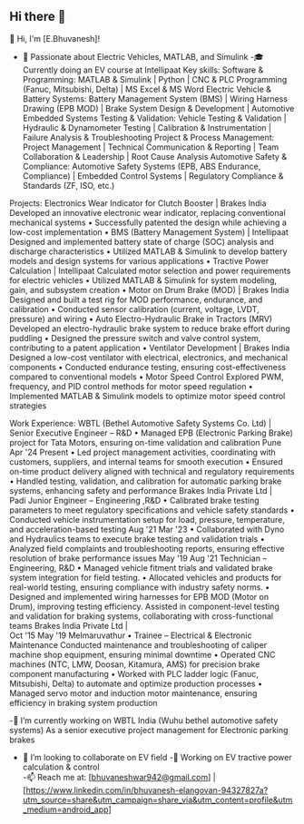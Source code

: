 ## Hi there 👋

<!--
**BhuvaneshElangovan/BhuvaneshElangovan** is a ✨ _special_ ✨ repository because its `README.md` (this file) appears on your GitHub profile.

Here are some ideas to get you started:

--> 👋 Hi, I'm [E.Bhuvanesh]!
- 🔋 Passionate about Electric Vehicles, MATLAB, and Simulink
-🎓 Currently doing an EV course at Intellipaat
Key skills:
 Software & Programming: MATLAB & Simulink | Python | CNC & PLC Programming (Fanuc, Mitsubishi, Delta) | MS 
Excel & MS Word
 Electric Vehicle & Battery Systems: Battery Management System (BMS) | Wiring Harness Drawing (EPB MOD) | Brake 
System Design & Development | Automotive Embedded Systems
 Testing & Validation: Vehicle Testing & Validation | Hydraulic & Dynamometer Testing | Calibration & Instrumentation | 
Failure Analysis & Troubleshooting
 Project & Process Management: Project Management | Technical Communication & Reporting | Team Collaboration & 
Leadership | Root Cause Analysis
 Automotive Safety & Compliance: Automotive Safety Systems (EPB, ABS Endurance, Compliance) | Embedded Control 
Systems | Regulatory Compliance & Standards (ZF, ISO, etc.)

Projects:
 Electronics Wear Indicator for Clutch Booster | Brakes India
 Developed an innovative electronic wear indicator, replacing conventional mechanical systems
 •
 Successfully patented the design while achieving a low-cost implementation
 •
 BMS (Battery Management System) | Intellipaat
 Designed and implemented battery state of charge (SOC) analysis and discharge characteristics
 •
 Utilized MATLAB & Simulink to develop battery models and design systems for various applications
 •
 Tractive Power Calculation | Intellipaat
 Calculated motor selection and power requirements for electric vehicles
 •
 Utilized MATLAB & Simulink for system modeling, gain, and subsystem creation
 •
 Motor on Drum Brake (MOD) | Brakes India
 Designed and built a test rig for MOD performance, endurance, and calibration
 •
 Conducted sensor calibration (current, voltage, LVDT, pressure) and wiring
 •
 Auto Electro-Hydraulic Brake in Tractors (MRV)
 Developed an electro-hydraulic brake system to reduce brake effort during puddling
 •
 Designed the pressure switch and valve control system, contributing to a patent application
 •
 Ventilator Development | Brakes India
 Designed a low-cost ventilator with electrical, electronics, and mechanical components
 •
 Conducted endurance testing, ensuring cost-effectiveness compared to conventional models
 •
 Motor Speed Control
 Explored PWM, frequency, and PID control methods for motor speed regulation
 •
 Implemented MATLAB & Simulink models to optimize motor speed control strategies

 Work Experience:
  WBTL (Bethel Automotive Safety Systems Co. Ltd) |  
Senior Executive Engineer – R&D
 •
 Managed EPB (Electronic Parking Brake) project for Tata Motors, ensuring on-time validation and calibration
 Pune
 Apr '24 Present
•
 Led project management activities, coordinating with customers, suppliers, and internal teams for smooth execution
 •
 Ensured on-time product delivery aligned with technical and regulatory requirements
 •
 Handled testing, validation, and calibration for automatic parking brake systems, enhancing safety and 
performance
 Brakes India Private Ltd |  
Padi
 Junior Engineer – Engineering ,R&D
 •
 Calibrated brake testing parameters to meet regulatory specifications and vehicle safety standards
 •
 Conducted vehicle instrumentation setup for load, pressure, temperature, and acceleration-based testing
 Aug '21 Mar '23
 •
 Collaborated with Dyno and Hydraulics teams to execute brake testing and validation trials
 •
 Analyzed field complaints and troubleshooting reports, ensuring effective resolution of brake performance issues
May '19 Aug '21
Technician – Engineering, R&D
 •
 Managed vehicle fitment trials and validated brake system integration for field testing.
 •
 Allocated vehicles and products for real-world testing, ensuring compliance with industry safety norms.
 •
 Designed and implemented wiring harnesses for EPB MOD (Motor on Drum), improving testing efficiency.
 Assisted in component-level testing and validation for braking systems, collaborating with cross-functional teams
 Brakes India Private Ltd |  
Oct '15 May '19
 Melmaruvathur
 •
 Trainee – Electrical & Electronic Maintenance
 Conducted maintenance and troubleshooting of caliper machine shop equipment, ensuring minimal downtime
•
 Operated CNC machines (NTC, LMW, Doosan, Kitamura, AMS) for precision brake component manufacturing
 •
 Worked with PLC ladder logic (Fanuc, Mitsubishi, Delta) to automate and optimize production processes
 •
 Managed servo motor and induction motor maintenance, ensuring efficiency in braking system production

-🔭 I’m currently working on WBTL India (Wuhu bethel automotive safety systems) As a senior executive project management for Electronic parking brakes
 - 👯 I’m looking to collaborate on EV field
-🚀 Working on EV tractive power calculation & control  
-📫 Reach me at: [bhuvaneshwar942@gmail.com] | [https://www.linkedin.com/in/bhuvanesh-elangovan-94327827a?utm_source=share&utm_campaign=share_via&utm_content=profile&utm_medium=android_app]



